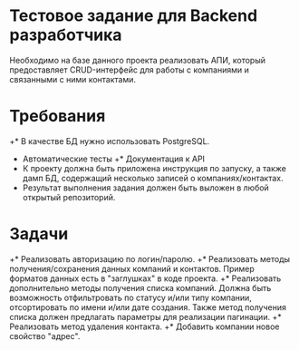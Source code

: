 # Тестовое задание для Backend разработчика

Необходимо на базе данного проекта реализовать АПИ, который предоставляет CRUD-интерфейс для работы с компаниями и связанными с ними контактами.

# Требования

+* В качестве БД нужно использовать PostgreSQL.
* Автоматические тесты
+* Документация к API
* К проекту должна быть приложена инструкция по запуску, а также дамп БД, содержащий несколько записей о компаниях/контактах.
* Результат выполнения задания должен быть выложен в любой открытый репозиторий.

# Задачи

+* Реализовать авторизацию по логин/паролю.
+* Реализовать методы получения/сохранения данных компаний и контактов. Пример форматов данных есть в "заглушках" в коде проекта.
+* Реализовать дополнительно методы получения списка компаний. Должна быть возможность отфильтровать по статусу и/или типу компании, отсортировать по имени и/или дате создания. Также метод получения списка должен предлагать параметры для реализации пагинации.
+* Реализовать метод удаления контакта.
+* Добавить компании новое свойство "адрес".
